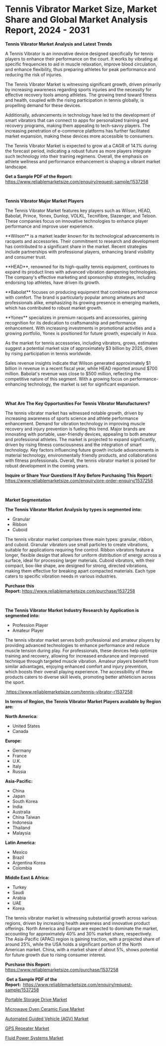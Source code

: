 <p><h1>Tennis Vibrator Market Size, Market Share and Global Market Analysis Report, 2024 - 2031</h1></p><p><strong>Tennis Vibrator Market Analysis and Latest Trends</strong></p>
<p><p>A Tennis Vibrator is an innovative device designed specifically for tennis players to enhance their performance on the court. It works by vibrating at specific frequencies to aid in muscle relaxation, improve blood circulation, and enhance flexibility, thus preparing athletes for peak performance and reducing the risk of injuries. </p><p>The Tennis Vibrator Market is witnessing significant growth, driven primarily by increasing awareness regarding sports injuries and the necessity for effective recovery tools among athletes. The growing trend toward fitness and health, coupled with the rising participation in tennis globally, is propelling demand for these devices. </p><p>Additionally, advancements in technology have led to the development of smart vibrators that can connect to apps for personalized training and recovery programs, making them appealing to tech-savvy players. The increasing penetration of e-commerce platforms has further facilitated market expansion, making these devices more accessible to consumers. </p><p>The Tennis Vibrator Market is expected to grow at a CAGR of 14.1% during the forecast period, indicating a robust future as more players integrate such technology into their training regimens. Overall, the emphasis on athlete wellness and performance enhancement is shaping a vibrant market landscape.</p></p>
<p><strong>Get a Sample PDF of the Report:&nbsp;</strong> <a href="https://www.reliablemarketsize.com/enquiry/request-sample/1537258?utm_campaign=1167&utm_medium=2&utm_source=Github&utm_content=ia&utm_term=29092024&utm_id=tennis-vibrator">https://www.reliablemarketsize.com/enquiry/request-sample/1537258</a></p>
<p>&nbsp;</p>
<p><strong>Tennis Vibrator Major Market Players</strong></p>
<p><p>The Tennis Vibrator Market features key players such as Wilson, HEAD, Babolat, Prince, Yonex, Dunlop, VOLKL, Tecnifibre, Slazenger, and Teloon. These companies focus on innovative technologies to enhance player performance and improve user experience.</p><p>**Wilson** is a market leader known for its technological advancements in racquets and accessories. Their commitment to research and development has contributed to a significant share in the market. Recent strategies include partnerships with professional players, enhancing brand visibility and consumer trust.  </p><p>**HEAD**, renowned for its high-quality tennis equipment, continues to expand its product lines with advanced vibration dampening technologies. The company's effective marketing and sponsorship strategies, including endorsing top athletes, have driven its growth.</p><p>**Babolat** focuses on producing equipment that combines performance with comfort. The brand is particularly popular among amateurs and professionals alike, emphasizing its growing presence in emerging markets, which has contributed to robust market growth.</p><p>**Yonex** specializes in premium racquets and accessories, gaining recognition for its dedication to craftsmanship and performance enhancement. With increasing investments in promotional activities and a growing portfolio, Yonex is positioned for future growth, especially in Asia.</p><p>As the market for tennis accessories, including vibrators, grows, estimates suggest a potential market size of approximately $3 billion by 2025, driven by rising participation in tennis worldwide. </p><p>Sales revenue insights indicate that Wilson generated approximately $1 billion in revenue in a recent fiscal year, while HEAD reported around $700 million. Babolat's revenue was close to $500 million, reflecting the competitive nature of this segment. With a growing focus on performance-enhancing technology, the market is set for significant expansion.</p></p>
<p>&nbsp;</p>
<p><strong>What Are The Key Opportunities For Tennis Vibrator Manufacturers?</strong></p>
<p><p>The tennis vibrator market has witnessed notable growth, driven by increasing awareness of sports science and athlete performance enhancement. Demand for vibration technology in improving muscle recovery and injury prevention is fueling this trend. Major brands are innovating with portable, user-friendly devices, appealing to both amateur and professional athletes. The market is projected to expand significantly, driven by rising fitness consciousness and the integration of smart technology. Key factors influencing future growth include advancements in material technology, environmentally friendly products, and collaborations with fitness professionals. Overall, the tennis vibrator market is poised for robust development in the coming years.</p></p>
<p><strong>Inquire or Share Your Questions If Any Before Purchasing This Report:</strong> <a href="https://www.reliablemarketsize.com/enquiry/pre-order-enquiry/1537258?utm_campaign=1167&utm_medium=2&utm_source=Github&utm_content=ia&utm_term=29092024&utm_id=tennis-vibrator">https://www.reliablemarketsize.com/enquiry/pre-order-enquiry/1537258</a></p>
<p>&nbsp;</p>
<p><strong>Market Segmentation</strong></p>
<p><strong>The Tennis Vibrator Market Analysis by types is segmented into:</strong></p>
<p><ul><li>Granular</li><li>Ribbon</li><li>Cuboid</li></ul></p>
<p><p>The tennis vibrator market comprises three main types: granular, ribbon, and cuboid. Granular vibrators use small particles to create vibrations, suitable for applications requiring fine control. Ribbon vibrators feature a longer, flexible design that allows for uniform distribution of energy across a surface, ideal for processing larger materials. Cuboid vibrators, with their compact, box-like shape, are designed for strong, directed vibrations, making them effective for breaking apart compacted materials. Each type caters to specific vibration needs in various industries.</p></p>
<p><strong>Purchase this Report:&nbsp;</strong><a href="https://www.reliablemarketsize.com/purchase/1537258?utm_campaign=1167&utm_medium=2&utm_source=Github&utm_content=ia&utm_term=29092024&utm_id=tennis-vibrator">https://www.reliablemarketsize.com/purchase/1537258</a></p>
<p>&nbsp;</p>
<p><strong>The Tennis Vibrator Market Industry Research by Application is segmented into:</strong></p>
<p><ul><li>Profession Player</li><li>Amateur Player</li></ul></p>
<p><p>The tennis vibrator market serves both professional and amateur players by providing advanced technologies to enhance performance and reduce muscle tension during play. For professionals, these devices help optimize training and recovery, allowing for increased endurance and improved technique through targeted muscle vibration. Amateur players benefit from similar advantages, enjoying enhanced comfort and injury prevention, which boosts their overall playing experience. The accessibility of these products caters to diverse skill levels, promoting better athleticism across the sport.</p></p>
<p><a href="https://www.reliablemarketsize.com/tennis-vibrator-r1537258?utm_campaign=1167&utm_medium=2&utm_source=Github&utm_content=ia&utm_term=29092024&utm_id=tennis-vibrator">&nbsp;https://www.reliablemarketsize.com/tennis-vibrator-r1537258</a></p>
<p><strong>In terms of Region, the Tennis Vibrator Market Players available by Region are:</strong></p>
<p>
    <p> <strong> North America: </strong>
        <ul>
            <li>United States</li>
            <li>Canada</li>
        </ul>
        </p> 
    <p> <strong> Europe: </strong>
        <ul>
            <li>Germany</li>
            <li>France</li>
            <li>U.K.</li>
            <li>Italy</li>
            <li>Russia</li>
        </ul>
        </p> 
    <p> <strong> Asia-Pacific: </strong>
        <ul>
            <li>China</li>
            <li>Japan</li>
            <li>South Korea</li>
            <li>India</li>
            <li>Australia</li>
            <li>China Taiwan</li>
            <li>Indonesia</li>
            <li>Thailand</li>
            <li>Malaysia</li>
        </ul>
        </p> 
    <p> <strong> Latin America: </strong>
        <ul>
            <li>Mexico</li>
            <li>Brazil</li>
            <li>Argentina Korea</li>
            <li>Colombia</li>
        </ul>
        </p> 
    <p> <strong> Middle East & Africa: </strong>
        <ul>
            <li>Turkey</li>
            <li>Saudi</li>
            <li>Arabia</li>
            <li>UAE</li>
            <li>Korea</li>
        </ul>
    </p>
    </p>
<p><p>The tennis vibrator market is witnessing substantial growth across various regions, driven by increasing health awareness and innovative product offerings. North America and Europe are expected to dominate the market, accounting for approximately 40% and 30% market share, respectively. The Asia-Pacific (APAC) region is gaining traction, with a projected share of around 25%, while the USA holds a significant portion of the North American market. China, with a market share of about 5%, shows potential for future growth due to rising consumer interest.</p></p>
<p><strong>Purchase this Report: </strong><a href="https://www.reliablemarketsize.com/purchase/1537258?utm_campaign=1167&utm_medium=2&utm_source=Github&utm_content=ia&utm_term=29092024&utm_id=tennis-vibrator">https://www.reliablemarketsize.com/purchase/1537258</a></p>
<p>&nbsp;<strong>Get a Sample PDF of the Report:&nbsp;&nbsp;</strong><a href="https://www.reliablemarketsize.com/enquiry/request-sample/1537258?utm_campaign=1167&utm_medium=2&utm_source=Github&utm_content=ia&utm_term=29092024&utm_id=tennis-vibrator">https://www.reliablemarketsize.com/enquiry/request-sample/1537258</a></p>
<p><strong></strong></p>
<p><p><a href="https://issuu.com/reportprime-2/docs/portable-storage-drive-market-size-_edfce7c5b068a8?utm_campaign=1167&utm_medium=2&utm_source=Github&utm_content=ia&utm_term=29092024&utm_id=tennis-vibrator">Portable Storage Drive Market</a></p><p><a href="https://issuu.com/reportprime-2/docs/microwave-oven-ceramic-fuse-market-_4acbd7751196d0?utm_campaign=1167&utm_medium=2&utm_source=Github&utm_content=ia&utm_term=29092024&utm_id=tennis-vibrator">Microwave Oven Ceramic Fuse Market</a></p><p><a href="https://www.linkedin.com/pulse/what-influencing-future-automated-guided-vehicle-agv-akcce?utm_campaign=1167&utm_medium=2&utm_source=Github&utm_content=ia&utm_term=29092024&utm_id=tennis-vibrator">Automated Guided Vehicle (AGV) Market</a></p><p><a href="https://www.linkedin.com/pulse/global-market-pulse-trends-growth-analysis-gps-repeater-4gg1e?utm_campaign=1167&utm_medium=2&utm_source=Github&utm_content=ia&utm_term=29092024&utm_id=tennis-vibrator">GPS Repeater Market</a></p><p><a href="https://www.linkedin.com/pulse/how-fluid-power-systems-market-evolved-key-trends-8s4ue?utm_campaign=1167&utm_medium=2&utm_source=Github&utm_content=ia&utm_term=29092024&utm_id=tennis-vibrator">Fluid Power Systems Market</a></p></p>